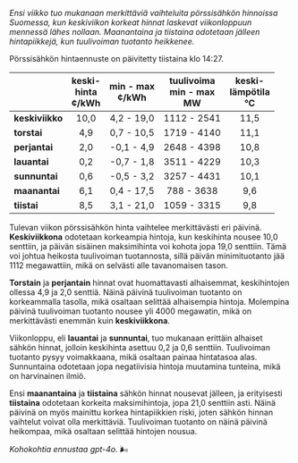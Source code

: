 *Ensi viikko tuo mukanaan merkittäviä vaihteluita pörssisähkön hinnoissa Suomessa, kun keskiviikon korkeat hinnat laskevat viikonloppuun mennessä lähes nollaan. Maanantaina ja tiistaina odotetaan jälleen hintapiikkejä, kun tuulivoiman tuotanto heikkenee.*

Pörssisähkön hintaennuste on päivitetty tiistaina klo 14:27.

|           | keski-<br>hinta<br>¢/kWh | min - max<br>¢/kWh | tuulivoima<br>min - max<br>MW | keski-<br>lämpötila<br>°C |
|:-------------|:----------------:|:----------------:|:-------------:|:-------------:|
| **keskiviikko** | 10,0 | 4,2 - 19,0 | 1112 - 2541 | 11,5 |
| **torstai**    | 4,9  | 0,7 - 10,5 | 1719 - 4140 | 11,1 |
| **perjantai**  | 2,0  | -0,1 - 4,9 | 2648 - 4398 | 10,8 |
| **lauantai**   | 0,2  | -0,7 - 1,8 | 3511 - 4229 | 10,3 |
| **sunnuntai**  | 0,6  | -0,5 - 3,2 | 3257 - 4431 | 10,1 |
| **maanantai**  | 6,1  | 0,4 - 17,5 | 788 - 3638  | 9,6  |
| **tiistai**    | 8,5  | 3,1 - 21,0 | 1059 - 3315 | 9,8  |

Tulevan viikon pörssisähkön hinta vaihtelee merkittävästi eri päivinä. **Keskiviikkona** odotetaan korkeampia hintoja, kun keskihinta nousee 10,0 senttiin, ja päivän sisäinen maksimihinta voi kohota jopa 19,0 senttiin. Tämä voi johtua heikosta tuulivoiman tuotannosta, sillä päivän minimituotanto jää 1112 megawattiin, mikä on selvästi alle tavanomaisen tason.

**Torstain** ja **perjantain** hinnat ovat huomattavasti alhaisemmat, keskihintojen ollessa 4,9 ja 2,0 senttiä. Näinä päivinä tuulivoiman tuotanto on korkeammalla tasolla, mikä osaltaan selittää alhaisempia hintoja. Molempina päivinä tuulivoiman tuotanto nousee yli 4000 megawatin, mikä on merkittävästi enemmän kuin **keskiviikkona**.

Viikonloppu, eli **lauantai** ja **sunnuntai**, tuo mukanaan erittäin alhaiset sähkön hinnat, jolloin keskihinta asettuu 0,2 ja 0,6 senttiin. Tuulivoiman tuotanto pysyy voimakkaana, mikä osaltaan painaa hintatasoa alas. Sunnuntaina odotetaan jopa negatiivisia hintoja muutamina tunteina, mikä on harvinainen ilmiö.

Ensi **maanantaina** ja **tiistaina** sähkön hinnat nousevat jälleen, ja erityisesti **tiistaina** odotetaan korkeita maksimihintoja, jopa 21,0 senttiin asti. Näinä päivinä on myös mainittu korkea hintapiikkien riski, joten sähkön hinnan vaihtelut voivat olla merkittäviä. Tuulivoiman tuotanto on näinä päivinä heikompaa, mikä osaltaan selittää hintojen nousua.

*Kohokohtia ennustaa gpt-4o.* 🌬️

